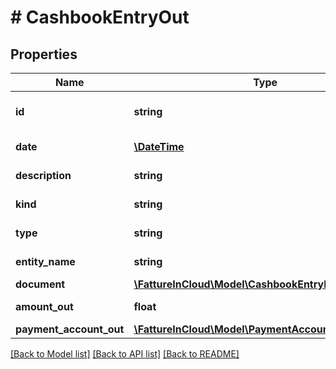 # # CashbookEntryOut

## Properties

Name | Type | Description | Notes
------------ | ------------- | ------------- | -------------
**id** | **string** | Cashbook unique identifier. |
**date** | [**\DateTime**](\DateTime.md) | Cashbook date. |
**description** | **string** | Cashbook description. |
**kind** | **string** | Cashbook kind. |
**type** | **string** | Cashbook type. |
**entity_name** | **string** | Entity name. | [optional]
**document** | [**\FattureInCloud\Model\CashbookEntryDataDocument**](CashbookEntryDataDocument.md) |  | [optional]
**amount_out** | **float** | Total amount out. | [optional]
**payment_account_out** | [**\FattureInCloud\Model\PaymentAccount**](PaymentAccount.md) |  | [optional]

[[Back to Model list]](../../README.md#models) [[Back to API list]](../../README.md#endpoints) [[Back to README]](../../README.md)

